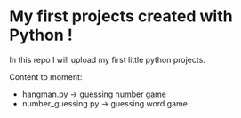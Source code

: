 # Мy first projects created with Python !

In this repo I will upload my first little python projects.

Content to moment:
  - hangman.py -> guessing number game 
  - number_guessing.py -> guessing word game 

